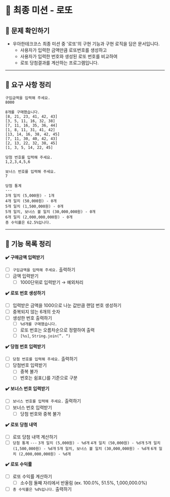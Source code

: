 # 🦋 최종 미션 - 로또

## **👀 문제 확인하기**

- 우아한테크코스 최종 미션 중 '로또'의 구현 기능과 구현 로직을 담은 문서입니다.
    - 사용자가 입력한 금액만큼 로또번호를 생성하고
    - 사용자가 입력한 번호와 생성된 로또 번호를 비교하여
    - 로또 당첨결과를 계산하는 프로그램입니다.

---

## 📌 **요구 사항 정리**
```
구입금액을 입력해 주세요.
8000

8개를 구매했습니다.
[8, 21, 23, 41, 42, 43] 
[3, 5, 11, 16, 32, 38] 
[7, 11, 16, 35, 36, 44] 
[1, 8, 11, 31, 41, 42] 
[13, 14, 16, 38, 42, 45] 
[7, 11, 30, 40, 42, 43] 
[2, 13, 22, 32, 38, 45] 
[1, 3, 5, 14, 22, 45]

당첨 번호를 입력해 주세요.
1,2,3,4,5,6

보너스 번호를 입력해 주세요.
7

당첨 통계
---
3개 일치 (5,000원) - 1개
4개 일치 (50,000원) - 0개
5개 일치 (1,500,000원) - 0개
5개 일치, 보너스 볼 일치 (30,000,000원) - 0개
6개 일치 (2,000,000,000원) - 0개
총 수익률은 62.5%입니다.
```

---

## 📝 **기능 목록 정리**

**✔️ 구매금액 입력받기**

- [ ]  `구입금액을 입력해 주세요.` 출력하기
- [ ]  금액 입력받기
    - [ ]  1000단위로 입력받기 → 예외처리

**✔️ 로또 번호 생성하기**

- [ ]  입력받은 금액을 1000으로 나눈 값만큼 랜덤 번호 생성하기
- [ ]  중복되지 않는 6개의 숫자
- [ ]  생성한 번호 출력하기
    - [ ]  `%d개를 구매했습니다.`
    - [ ]  로또 번호는 오름차순으로 정렬하여 출력
    - [ ]  `[%s]`, `String.join(”. “)`

**✔️ 당첨 번호 입력받기**

- [ ]  `당첨 번호를 입력해 주세요.` 출력하기
- [ ]  당첨번호 입력받기
    - [ ]  중복 불가
    - [ ]  번호는 쉼표(,)를 기준으로 구분

**✔️ 보너스 번호 입력받기**

- [ ]  `보너스 번호를 입력해 주세요.` 출력하기
- [ ]  보너스 번호 입력받기
    - [ ]  당첨 번호와 중복 불가

**✔️ 로또 당첨 내역**

- [ ]  로또 당첨 내역 계산하기
- [ ]  `당첨 통계`
  `---`
  `3개 일치 (5,000원) - %d개`
  `4개 일치 (50,000원) - %d개`
  `5개 일치 (1,500,000원) - %d개`
  `5개 일치, 보너스 볼 일치 (30,000,000원) - %d개`
  `6개 일치 (2,000,000,000원) - %d개`

**✔️ 로또 수익률**

- [ ]  로또 수익률 계산하기
    - [ ]  소수점 둘째 자리에서 반올림 (ex. 100.0%, 51.5%, 1,000,000.0%)
- [ ]  `총 수익률은 %d%입니다.` 출력하기